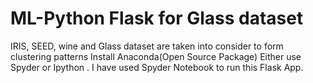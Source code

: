 # ML-Python Flask for Glass dataset
IRIS, SEED, wine and Glass dataset are taken into consider to form clustering patterns 
Install Anaconda(Open Source Package)
Either use Spyder or Ipython .
I have used Spyder Notebook to run this Flask App.

